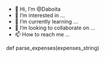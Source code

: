 - 👋 Hi, I’m @Daboita
- 👀 I’m interested in ...
- 🌱 I’m currently learning ...
- 💞️ I’m looking to collaborate on ...
- 📫 How to reach me ...

<!---
Daboita/Daboita is a ✨ special ✨ repository because its `README.md` (this file) appears on your GitHub profile.
You can click the Preview link to take a look at your changes.
--->def parse_expenses(expenses_string)

